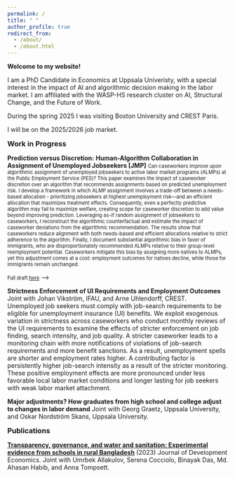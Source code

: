 ```yaml
---
permalink: /
title: " "
author_profile: true
redirect_from: 
  - /about/
  - /about.html
---
```


**Welcome to my website!** 

I am a PhD Candidate in Economics at Uppsala Univeristy, with a special interest in the impact of AI and algorithmic decision making in the labor market. I am affiliated with the
WASP-HS research cluster on AI, Structural Change, and the Future of Work.

During the spring 2025 I was visiting Boston University and CREST Paris.

I will be on the 2025/2026 job market.


<span style="font-size: 1.15em">**Work in Progress**</span>

**Prediction versus Discretion:** 
**Human-Algorithm Collaboration in Assignment of Unemployed Jobseekers [JMP]**
<span style="font-size: 0.8em"> Can caseworkers improve upon algorithmic assignment of unemployed jobseekers to active labor market programs (ALMPs) at the Public Employment Service (PES)? This paper examines the impact of caseworker discretion over an algorithm that recommends assignments based on predicted unemployment risk. I develop a framework in which ALMP assignment involves a trade-off between a needs-based allocation - prioritizing jobseekers at highest unemployment risk—and an efficient allocation that maximizes treatment effects. Consequently, even a perfectly predictive algorithm may fail to maximize welfare, creating scope for caseworker discretion to add value beyond improving prediction. Leveraging as-if random assignment of jobseekers to caseworkers, I reconstruct the algorithmic counterfactual and estimate the impact of caseworker deviations from the algorithmic recommendation. The results show that caseworkers reduce alignment with both needs-based and efficient allocations relative to strict adherence to the algorithm. Finally, I document substantial algorithmic bias in favor of immigrants, who are disproportionately recommended ALMPs relative to their group-level reemployment potential. Caseworkers mitigate this bias by assigning more natives to ALMPs, yet this adjustment comes at a cost: employment outcomes for natives decline, while those for immigrants remain unchanged.</span>

<span style="font-size: 0.8em">  Full draft [here](https://www.dropbox.com/scl/fi/sblby61r07f06vmuu4s15/Lovisa-Rambjer-JMP-2025.pdf?rlkey=qxaqctnhfmjt0t4b9lsed7to8&st=a4w5ts26&dl=0)</span>   -->
 

**Strictness Enforcement of UI Requirements and Employment Outcomes**
Joint with Johan Vikström, IFAU, and Arne Uhlendorff, CREST.  
Unemployed job seekers must comply with job-search requirements to be eligible for unemployment insurance (UI) benefits. We exploit exogenous variation in strictness across caseworkers who conduct monthly reviews of the UI requirements to examine the effects of stricter enforcement on job finding, search intensity, and job quality. A stricter caseworker leads to a monitoring chain with more notifications of violations of job-search requirements and more benefit sanctions. As a result, unemployment spells are shorter and employment rates higher. A contributing factor is persistently higher job-search intensity as a result of the stricter monitoring. These positive employment effects are more pronounced under less favorable local labor market conditions and longer lasting for job seekers with weak labor market attachment.

**Major adjustments? How graduates from high school and college adjust to changes in labor demand** 
Joint with Georg Graetz, Uppsala University, and Oskar Nordström Skans, Uppsala University.  

<span style="font-size: 1.15em">**Publications**</span>

[**Transparency, governance, and water and sanitation: Experimental evidence from schools in rural Bangladesh**](https://www.sciencedirect.com/science/article/pii/S0304387823000378) (2023) Journal of Development Economics. 
Joint with Umrbek Allakulov, Serena Cocciolo, Binayak Das, Md. Ahasan Habib, and Anna Tompsett.


